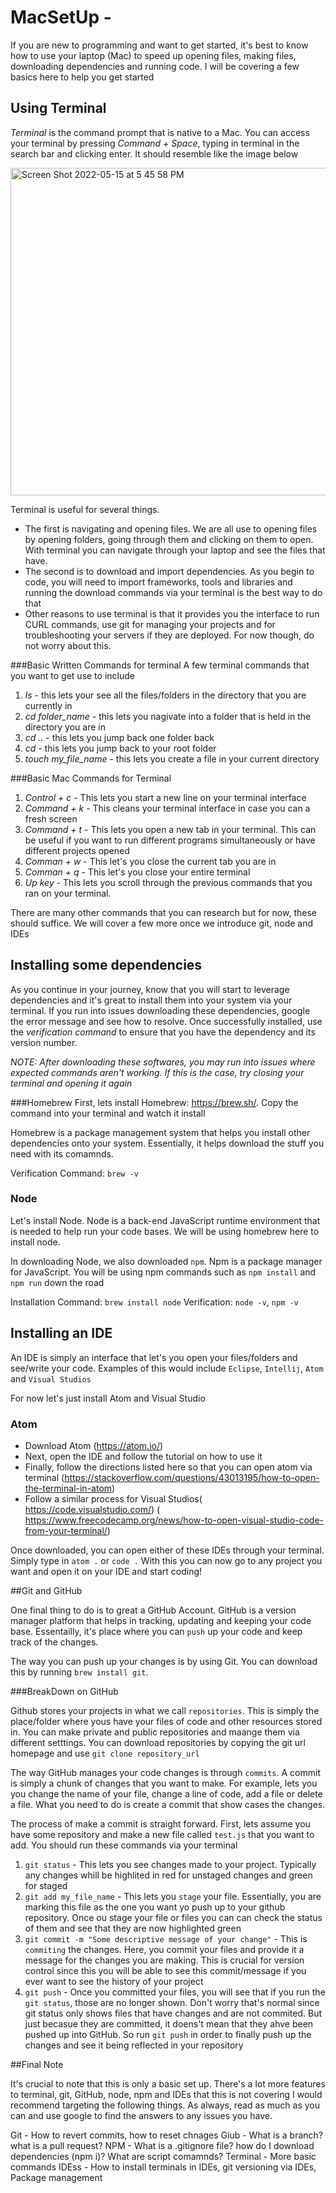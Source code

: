 # MacSetUp -

If you are new to programming and want to get started, it's best to know how to use your laptop (Mac) to speed up opening files, making files, downloading dependencies and running code. I will be covering a few basics here to help you get started

## Using Terminal

*Terminal* is the command prompt that is native to a Mac. You can access your terminal by pressing *Command + Space*, typing in terminal in the search bar and clicking enter. It should resemble like the image below

<img width="524" alt="Screen Shot 2022-05-15 at 5 45 58 PM" src="https://user-images.githubusercontent.com/45598727/168497169-4f525c6e-7782-42be-8053-ab06c302d083.png">


Terminal is useful for several things. 

- The first is navigating and opening files. We are all use to opening files by opening folders, going through them and clicking on them to open. With terminal you can navigate through your laptop and see the files that have.
- The second is to download and import dependencies. As you begin to code, you will need to import frameworks, tools and libraries and running the download commands via your terminal is the best way to do that
- Other reasons to use terminal is that it provides you the interface to run CURL commands, use git for managing your projects and for troubleshooting your servers if they are deployed. For now though, do not worry about this.

###Basic Written Commands for terminal
A few terminal commands that you want to get use to include
1) *ls* - this lets your see all the files/folders in the directory that you are currently in
2) *cd folder_name* - this lets you nagivate into a folder that is held in the directory you are in
3) *cd ..*  -  this lets you jump back one folder back 
4) *cd* - this lets you jump back to your root folder
5) *touch my_file_name* - this lets you create a file in your current directory

###Basic Mac Commands for Terminal
1) *Control + c* - This lets you start a new line on your terminal interface
2) *Command + k* - This cleans your terminal interface in case you can a fresh screen
3) *Command + t* - This lets you open a new tab in your terminal. This can be useful if you want to run different programs simultaneously or have different projects opened
4) *Comman + w* - This let's you close the current tab you are in
5) *Comman + q* - This let's you close your entire terminal
6) *Up key* -  This lets you scroll through the previous commands that you ran on your terminal.
 

There are many other commands that you can research but for now, these should suffice. We will cover a few more once we introduce git, node and IDEs

## Installing some dependencies

As you continue in your journey, know that you will start to leverage dependencies and it's great to install them into your system via your terminal. If you run into issues downloading these dependencies, google the error message and see how to resolve. Once successfully installed, use the *verification command* to ensure that you have the dependency and its version number.

*NOTE: After downloading these softwares, you may run into issues where expected commands aren't working. If this is the case, try closing your terminal and opening it again*

###Homebrew
First, lets install Homebrew: https://brew.sh/. Copy the command into your terminal and watch it install

Homebrew is a package management system that helps you install other dependencies onto your system. Essentially, it helps download the stuff you need with its comamnds. 

Verification Command: `brew -v`

### Node
Let's install Node. Node is a back-end JavaScript runtime environment that is needed to help run your code bases. We will be using homebrew here to install node.

In downloading Node, we also downloaded `npm`. Npm is a package manager for JavaScript. You will be using npm commands such as `npm install` and `npm run` down the road

Installation Command:  `brew install node` 
Verification: `node -v`, `npm -v`


## Installing an IDE

An IDE is simply an interface that let's you open your files/folders and see/write your code. Examples of this would include `Eclipse`, `Intellij`, `Atom` and `Visual Studios`

For now let's just install Atom and Visual Studio

### Atom
- Download Atom (https://atom.io/)
- Next, open the IDE and follow the tutorial on how to use it
- Finally, follow the directions listed here so that you can open atom via terminal (https://stackoverflow.com/questions/43013195/how-to-open-the-terminal-in-atom)
- Follow a similar process for Visual Studios( https://code.visualstudio.com/) ( https://www.freecodecamp.org/news/how-to-open-visual-studio-code-from-your-terminal/)


Once downloaded, you can open either of these IDEs through your terminal. Simply type in `atom .` or `code .` With this you can now go to any project you want and open it on your IDE and start coding!

##Git and GitHub

One final thing to do is to great a GitHub Account. GitHub is a version manager platform that helps in tracking, updating and keeping your code base. Essentailly, it's place where you can `push` up your code and keep track of the changes.

The way you can push up your changes is by using Git. You can download this by running `brew install git`. 


###BreakDown on GitHub

Github stores your projects in what we call `repositories`. This is simply the place/folder where yous have your files of code and other resources stored in. You can make private and public repositories and maange them via different setttings. You can download repositories by copying the git url homepage and use `git clone repository_url`

The way GitHub manages your code changes is through `commits`. A commit is simply a chunk of changes that you want to make. For example, lets you you change the name of your file, change a line of code, add a file or delete a file. What you need to do is create a commit that show cases the changes.

The process of make a commit is straight forward. First, lets assume you have some repository and make a new file called `test.js` that you want to add. You should run these commands via your terminal 

1) `git status` -  This lets you see changes made to your project. Typically any changes whill be highlited in red for unstaged changes and green for staged
2) `git add my_file_name` - This lets you `stage` your file. Essentially, you are marking this file as the one you want yo push up to your github repository. Once ou stage your file or files you can can check the status of them and see that they are now highlighted green
3) `git commit -m "Some descriptive message of your change"` - This is `commiting` the changes. Here, you commit your files and provide it a message for the changes you are making. This is crucial for version control since this you will be able to see this commit/message if you ever want to see the history of your project
4) `git push` - Once you committed your files,  you will see that if you run the `git status`, those are no longer shown. Don't worry that's normal since git status only shows files that have changes and are not commited. But just becasue they are committed, it doens't mean that they ahve been pushed up into GitHub. So run `git push` in order to finally push up the changes and see it being reflected in your repository


##Final Note

It's crucial to note that this is only a basic set up. There's a lot more features to terminal, git, GitHub, node, npm and IDEs that this is not covering
I would recommend targeting the following things. As always, read as much as you can and use google to find the answers to any issues you have.

Git - How to revert commits, how to reset chnages
Giub -  What is a branch? what is a pull request?
NPM - What is a .gitignore file? how do I download dependencies (npm i)? What are script comamnds?
Terminal - More basic commands
IDEss - How to install terminals in IDEs, git versioning via IDEs, Package management

